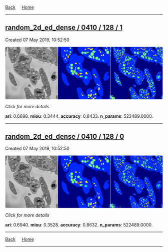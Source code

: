 
[Back](..)&nbsp;&nbsp;&nbsp;&nbsp;&nbsp;[Home](https://leapmanlab.github.io/snapshots)

---

<div class="summary"><a href="1"><h2>random_2d_ed_dense / 0410 / 128 / 1</h2></a><p>Created 07 May 2019, 10:52:50
</p><a href="1"><img src="1/media/summary.png" align="center"></a><p>
<i>Click for more details</i>
</p></div>

**ari**: 0.6698. **miou**: 0.3444. **accuracy**: 0.8433. **n_params**: 522489.0000. 

---

<div class="summary"><a href="0"><h2>random_2d_ed_dense / 0410 / 128 / 0</h2></a><p>Created 07 May 2019, 10:52:50
</p><a href="0"><img src="0/media/summary.png" align="center"></a><p>
<i>Click for more details</i>
</p></div>

**ari**: 0.6940. **miou**: 0.3528. **accuracy**: 0.8632. **n_params**: 522489.0000. 

---

[Back](..)&nbsp;&nbsp;&nbsp;&nbsp;&nbsp;[Home](https://leapmanlab.github.io/snapshots)

---